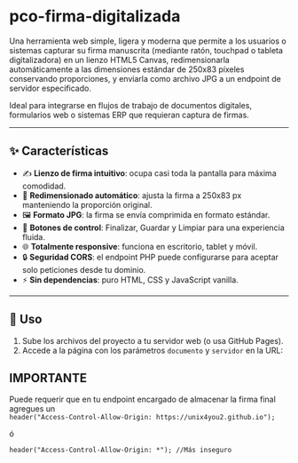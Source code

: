 # pco-firma-digitalizada

Una herramienta web simple, ligera y moderna que permite a los usuarios o sistemas capturar su firma manuscrita (mediante ratón, touchpad o tableta digitalizadora) en un lienzo HTML5 Canvas, redimensionarla automáticamente a las dimensiones estándar de 250x83 píxeles conservando proporciones, y enviarla como archivo JPG a un endpoint de servidor especificado.

Ideal para integrarse en flujos de trabajo de documentos digitales, formularios web o sistemas ERP que requieran captura de firmas.

---

## ✨ Características

- ✍️ **Lienzo de firma intuitivo**: ocupa casi toda la pantalla para máxima comodidad.
- 📏 **Redimensionado automático**: ajusta la firma a 250x83 px manteniendo la proporción original.
- 🖼️ **Formato JPG**: la firma se envía comprimida en formato estándar.
- 🔄 **Botones de control**: Finalizar, Guardar y Limpiar para una experiencia fluida.
- 🌐 **Totalmente responsive**: funciona en escritorio, tablet y móvil.
- 🔒 **Seguridad CORS**: el endpoint PHP puede configurarse para aceptar solo peticiones desde tu dominio.
- ⚡ **Sin dependencias**: puro HTML, CSS y JavaScript vanilla.

---

## 🚀 Uso

1. Sube los archivos del proyecto a tu servidor web (o usa GitHub Pages).
2. Accede a la página con los parámetros `documento` y `servidor` en la URL:


## IMPORTANTE

Puede requerir que en tu endpoint encargado de almacenar la firma final agregues un  
`header("Access-Control-Allow-Origin: https://unix4you2.github.io");`

ó 

`header("Access-Control-Allow-Origin: *"); //Más inseguro`
